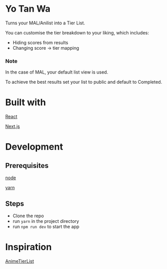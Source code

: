 # Yo Tan Wa

Turns your MAL/Anilist into a Tier List.

You can customise the tier breakdown to your liking, which includes:
- Hiding scores from results
- Changing score -> tier mapping


### Note

In the case of MAL, your default list view is used. 

To achieve the best results set your list to public and default to Completed.

# Built with
[React](https://reactjs.org/)

[Next.js](https://nextjs.org/)


# Development
## Prerequisites
[node](https://nodejs.org/en/)

[yarn](https://yarnpkg.com/)

## Steps
- Clone the repo
- run `yarn` in the project directory
- run `npm run dev` to start the app

# Inspiration
[AnimeTierList](https://github.com/Qnnie/AnimeTierList)
